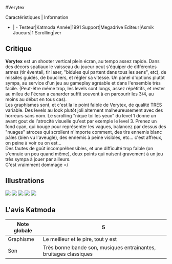 #Verytex

Caractéristiques | Information
- | -
Testeur|Katmoda
Année|1991
Support|Megadrive
Editeur|Asmik
Joueurs|1
Scrolling|ver

## Critique
<b>Verytex</b> est un shooter vertical plein écran, au tempo assez rapide. Dans des décors spatiaux le vaisseau du joueur peut s'équiper de différentes armes (tir éventail, tir laser, "bidules qui partent dans tous les sens", etc), de missiles guidés, de boucliers, et régler sa vitesse. Un panel d'options plutôt sympa, au service d'un jeu au gameplay agréable et dans l'ensemble très facile. (Peut-être même trop, les levels sont longs, assez répétitifs, et rester au mileu de l'écran a canarder suffit souvent à en parcourir les 3/4, au moins au début en tous cas).<br/>Les graphismes sont, et c'est la le point faible de Verytex, de qualité TRES variable. Des levels au look plutôt joli alternent malheureusement avec des horreurs sans nom. Le scrolling "nique toi les yeux" du level 1 donne un avant gout de l'atrocité visuelle qu'est par exemple le level 3. Prenez un fond cyan, qui bouge pour représenter les vagues, balancez par dessus des "nuages" atroces qui scrollent n'importe comment, des tirs ennemis blanc pâles (bien vu l'aveugle), des ennemis à peine visibles, etc... c'est affreux, on peine à voir ou on est...<br/>Des fautes de goût incompréhensibles, et une difficulté trop faible (on s'ennuie un peu quand même), deux points qui nuisent gravement à un jeu très sympa à jouer par ailleurs.<br/>C'est vraimment dommage =/

## Illustrations
![](http://www.shmup.com/images/thumbs/verytex-1.gif)
![](http://www.shmup.com/images/thumbs/verytex-2.jpg)
![](http://www.shmup.com/images/thumbs/verytex-3.jpg)
![](http://www.shmup.com/images/thumbs/)
![](http://www.shmup.com/images/thumbs/)

## L'avis Katmoda
Note globale|5
-|-
Graphisme|Le meilleur et le pire, tout y est
Son|Très bonne bande son, musiques entraînantes, bruitages classiques
